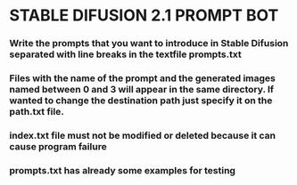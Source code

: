 # STABLE DIFUSION 2.1 PROMPT BOT

### Write the prompts that you want to introduce in Stable Difusion separated with line breaks in the textfile prompts.txt

### Files with the name of the prompt and the generated images named between 0 and 3 will appear in the same directory. If wanted to change the destination path just specify it on the path.txt file.

### index.txt file must not be modified or deleted because it can cause program failure

### prompts.txt has already some examples for testing
